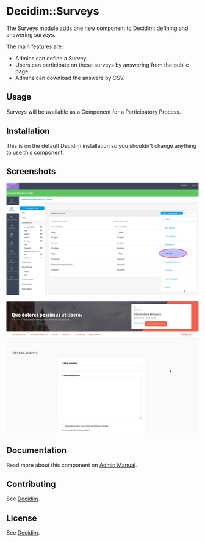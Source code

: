 # Decidim::Surveys

The Surveys module adds one new component to Decidim: defining and answering surveys.

The main features are:
* Admins can define a Survey.
* Users can participate on these surveys by answering from the public page.
* Admins can download the answers by CSV.

## Usage

Surveys will be available as a Component for a Participatory Process.

## Installation

This is on the default Decidim installation so you shouldn't change anything to use this component.

## Screenshots

![Add survey](docs/screenshot01.png)

![Use survey](docs/screenshot02.png)

## Documentation

Read more about this component on [Admin Manual](https://docs.decidim.org/admin-manual/en/processess/#surveys).

## Contributing

See [Decidim](https://github.com/decidim/decidim).

## License

See [Decidim](https://github.com/decidim/decidim).
